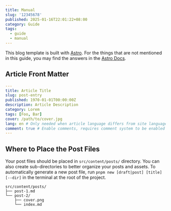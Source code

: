 ```yaml
---
title: Manual
slug: '12345678'
published: 2025-01-16T22:01:22+08:00
category: Guide
tags:
  - guide
  - manual
---
```


This blog template is built with [Astro](https://astro.build). For the things that are not mentioned in this guide, you may find the answers in the [Astro Docs](https://docs.astro.build/).

## Article Front Matter

```yaml
---
title: Article Title
slug: post-entry
published: 1970-01-01T00:00:00Z
description: Article Description
category: Lorem
tags: [Foo, Bar]
cover: /path/to/cover.jpg
lang: en # Only needed when article language differs from site language in `config.ts`
comment: true # Enable comments, requires comment system to be enabled and configured in `config.ts`
---
```

## Where to Place the Post Files

Your post files should be placed in `src/content/posts/` directory. You can also create sub-directories to better organize your posts and assets. To automatically generate a new post file, run `pnpm new [draft|post] [title] [--dir]` in the terminal at the root of the project.

```
src/content/posts/
├── post-1.md
└── post-2/
    ├── cover.png
    └── index.md
```
